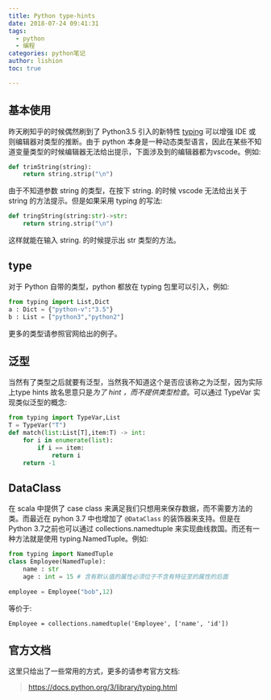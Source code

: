 ```yaml
---
title: Python type-hints
date: 2018-07-24 09:41:31
tags:
  - python
  - 编程
categories: python笔记
author: lishion
toc: true

---
```


## 基本使用

昨天刷知乎的时候偶然刷到了 Python3.5 引入的新特性 [typing](https://docs.python.org/3/library/typing.html) 可以增强 IDE 或则编辑器对类型的推断。由于 python 本身是一种动态类型语言，因此在某些不知道变量类型的时候编辑器无法给出提示，下面涉及到的编辑器都为vscode。例如:

```python
def trimString(string):
    return string.strip("\n")
```

由于不知道参数 string 的类型，在按下 string. 的时候 vscode 无法给出关于 string 的方法提示。但是如果采用 typing 的写法:

```python
def tringString(string:str)->str:
	return string.strip("\n")
```

这样就能在输入 string. 的时候提示出 str 类型的方法。

## type

对于 Python 自带的类型，python 都放在 typing 包里可以引入，例如:

```python
from typing import List,Dict
a : Dict = {"python-v":"3.5"}
b : List = ["python3","python2"] 
```

更多的类型请参照官网给出的例子。

## 泛型

当然有了类型之后就要有泛型，当然我不知道这个是否应该称之为泛型，因为实际上type hints 故名思意只是*为了 hint ，而不提供类型检查*。可以通过 TypeVar 实现类似泛型的概念:

```python
from typing import TypeVar,List
T = TypeVar("T")
def match(list:List[T],item:T) -> int:
    for i in enumerate(list):
        if i == item:
            return i
    return -1
```

## DataClass

在 scala 中提供了 case class 来满足我们只想用来保存数据，而不需要方法的类。而最近在 pyhon 3.7 中也增加了 `@DataClass` 的装饰器来支持。但是在 Python 3.7之前也可以通过 collections.namedtuple  来实现曲线救国。而还有一种方法就是使用 typing.NamedTuple。例如:

```python
from typing import NamedTuple
class Employee(NamedTuple):
    name : str
    age : int = 15 # 含有默认值的属性必须位于不含有特征至的属性的后面
    
employee = Employee("bob",12)
```

等价于:

```
Employee = collections.namedtuple('Employee', ['name', 'id'])
```

## 官方文档

这里只给出了一些常用的方式，更多的请参考官方文档:

> https://docs.python.org/3/library/typing.html

